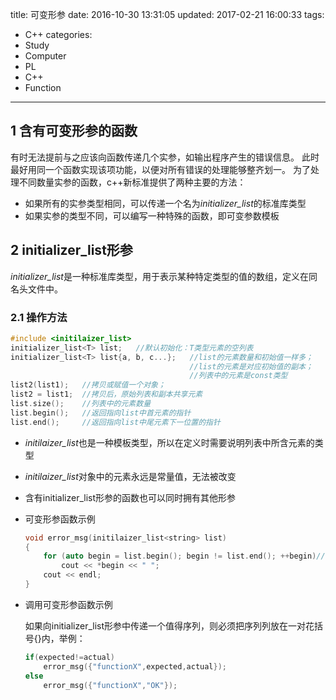 title: 可变形参
date: 2016-10-30 13:31:05
updated: 2017-02-21 16:00:33
tags:
- C++
categories:
- Study
- Computer
- PL
- C++
- Function
---

## 1 含有可变形参的函数

有时无法提前与之应该向函数传递几个实参，如输出程序产生的错误信息。
此时最好用同一个函数实现该项功能，以便对所有错误的处理能够整齐划一。
为了处理不同数量实参的函数，c++新标准提供了两种主要的方法：

- 如果所有的实参类型相同，可以传递一个名为*initializer_list*的标准库类型
- 如果实参的类型不同，可以编写一种特殊的函数，即可变参数模板

## 2 initializer_list形参

*initializer_list*是一种标准库类型，用于表示某种特定类型的值的数组，定义在同名头文件中。

### 2.1 操作方法

```cpp
#include <initilaizer_list>
initializer_list<T> list;   //默认初始化：T类型元素的空列表
initializer_list<T> list{a, b, c...};   //list的元素数量和初始值一样多；
                                        //list的元素是对应初始值的副本；
                                        //列表中的元素是const类型
list2(list1);   //拷贝或赋值一个对象；                                       
list2 = list1;  //拷贝后，原始列表和副本共享元素
list.size();    //列表中的元素数量
list.begin();   //返回指向list中首元素的指针
list.end();     //返回指向list中尾元素下一位置的指针
```

- *initilaizer_list*也是一种模板类型，所以在定义时需要说明列表中所含元素的类型
- *initilaizer_list*对象中的元素永远是常量值，无法被改变
- 含有initializer_list形参的函数也可以同时拥有其他形参

- 可变形参函数示例

    ```cpp
    void error_msg(initilaizer_list<string> list)
    {
        for (auto begin = list.begin(); begin != list.end(); ++begin)//获取元素
            cout << *begin << " ";
        cout << endl;
    }
    ```

- 调用可变形参函数示例

    如果向initializer_list形参中传递一个值得序列，则必须把序列列放在一对花括号{}内，举例：

    ```cpp
    if(expected!=actual)
        error_msg({"functionX",expected,actual});
    else
        error_msg({"functionX","OK"});
    ```

